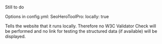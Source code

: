 Still to do


Options in config.yml:
SeoHeroToolPro:
  locally: true

Tells the website that it runs locally. Therefore no W3C Validator Check will be performed and no link for testing the structured data (if available) will be displayed.
